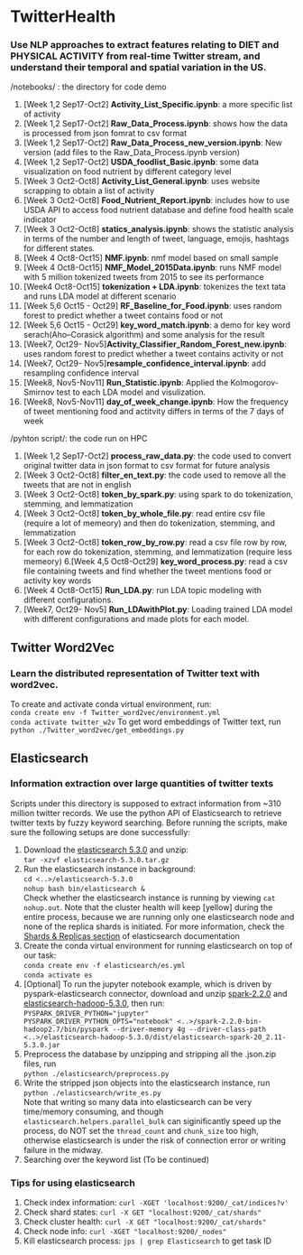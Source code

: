 # TwitterHealth
### Use NLP approaches to extract features relating to DIET and PHYSICAL ACTIVITY from real-time Twitter stream, and understand their temporal and spatial variation in the US.

/notebooks/ : the directory for code demo
1. [Week 1,2 Sep17-Oct2] __Activity_List_Specific.ipynb__: a more specific list of activity
2. [Week 1,2 Sep17-Oct2] __Raw_Data_Process.ipynb__: shows how the data is processed from json fomrat to csv format
3. [Week 1,2 Sep17-Oct2] __Raw_Data_Process_new_version.ipynb__: New version (add files to the Raw_Data_Process.ipynb version)
4. [Week 1,2 Sep17-Oct2] __USDA_foodlist_Basic.ipynb__: some data visualization on food nutrient by different category level
5. [Week 3 Oct2-Oct8] __Activity_List_General.ipynb__: uses website scrapping to obtain a list of activity
6. [Week 3 Oct2-Oct8] __Food_Nutrient_Report.ipynb__: includes how to use USDA API to access food nutrient database and define food health scale indicator
7. [Week 3 Oct2-Oct8] __statics_analysis.ipynb__: shows the statistic analysis in terms of the number and length of tweet, language, emojis, hashtags for different states.
8. [Week 4 Oct8-Oct15] __NMF.ipynb__: nmf model based on small sample
9. [Week 4 Oct8-Oct15] __NMF_Model_2015Data.ipynb__: runs NMF model with 5 million tokenized tweets from 2015 to see its performance 
10. [Week4 Oct8-Oct15] __tokenization + LDA.ipynb__: tokenizes the text tata and runs LDA model at different scenario
11. [Week 5,6 Oct15 - Oct29] __RF_Baseline_for_Food.ipynb__: uses random forest to predict whether a tweet contains food or not
12. [Week 5,6 Oct15 - Oct29] __key_word_match.ipynb__: a demo for key word serach(Aho–Corasick algorithm) and some analysis for the result
13. [Week7, Oct29- Nov5]__Activity_Classifier_Random_Forest_new.ipynb__: uses random forest to predict whether a tweet contains activity or not
14. [Week7, Oct29- Nov5]__resample_confidence_interval.ipynb__: add resampling confidence interval
15. [Week8, Nov5-Nov11] __Run_Statistic.ipynb__: Applied the Kolmogorov-Smirnov test to each LDA model and visulization.
16. [Week8, Nov5-Nov11] __day_of_week_change.ipynb__: How the frequency of tweet mentioning food and actitvity differs in terms of the 7 days of week

/pyhton script/: the code run on HPC
1. [Week 1,2 Sep17-Oct2] __process_raw_data.py__: the code used to convert original twitter data in json format to csv format for future analysis
2. [Week 3 Oct2-Oct8] __filter_en_text.py__: the code used to remove all the tweets that are not in english
3. [Week 3 Oct2-Oct8] __token_by_spark.py__: using spark to do tokenization, stemming, and lemmatization
4. [Week 3 Oct2-Oct8] __token_by_whole_file.py__: read entire csv file (require a lot of memeory) and then do tokenization, stemming, and lemmatization
5. [Week 3 Oct2-Oct8] __token_row_by_row.py__: read a csv file row by row, for each row do tokenization, stemming, and lemmatization (require less memeory)
6.[Week 4,5 Oct8-Oct29] __key_word_process.py__: read a csv file containing tweets and find whether the tweet mentions food or activity key words
7. [Week 4 Oct8-Oct15] __Run_LDA.py__: run LDA topic modeling with different configurations.
8. [Week7, Oct29- Nov5] __Run_LDAwithPlot.py__: Loading trained LDA model with different configurations and made plots for each model.

## Twitter Word2Vec
### Learn the distributed representation of Twitter text with word2vec.
To create and activate conda virtual environment, run: <br>
`conda create env -f Twitter_word2vec/environment.yml` <br>
`conda activate twitter_w2v`
To get word embeddings of Twitter text, run <br>
`python ./Twitter_word2vec/get_embeddings.py`<br>

## Elasticsearch
### Information extraction over large quantities of twitter texts
Scripts under this directory is supposed to extract information from ~310 million twitter records. We use the python API of Elasticsearch to retrieve twitter texts by fuzzy keyword searching. Before running the scripts, make sure the following setups are done successfully: <br>
1. Download the [elasticsearch 5.3.0](https://www.elastic.co/downloads/past-releases/elasticsearch-5-3-0) and unzip: <br>
`tar -xzvf elasticsearch-5.3.0.tar.gz` <br>
2. Run the elasticsearch instance in background: <br>
`cd <..>/elasticsearch-5.3.0` <br>
`nohup bash bin/elasticsearch &` <br>
Check whether the elasticsearch instance is running by viewing `cat nohup.out`. Note that the cluster health will keep [yellow] during the entire process, because we are running only one elasticsearch node and none of the replica shards is initiated. For more information, check the [Shards & Replicas section](https://www.elastic.co/guide/en/elasticsearch/reference/6.2/_basic_concepts.html) of elasticsearch documentation <br>
3. Create the conda virtual environment for running elasticsearch on top of our task: <br>
`conda create env -f elasticsearch/es.yml`<br>
`conda activate es`
4. [Optional] To run the jupyter notebook example, which is driven by pyspark-elasticsearch connector, download and unzip [spark-2.2.0](https://spark.apache.org/releases/spark-release-2-2-0.html) and [elasticsearch-hadoop-5.3.0](https://www.elastic.co/downloads/past-releases/elasticsearch-apache-hadoop-5-3-0), then run: <br>
`PYSPARK_DRIVER_PYTHON="jupyter" PYSPARK_DRIVER_PYTHON_OPTS="notebook" <..>/spark-2.2.0-bin-hadoop2.7/bin/pyspark --driver-memory 4g --driver-class-path <..>/elasticsearch-hadoop-5.3.0/dist/elasticsearch-spark-20_2.11-5.3.0.jar`
5. Preprocess the database by unzipping and stripping all the .json.zip files, run <br>
`python ./elasticsearch/preprocess.py`<br>
6. Write the stripped json objects into the elasticsearch instance, run <br>
`python ./elasticsearch/write_es.py`<br>
Note that writing so many data into elasticsearch can be very time/memory consuming, and though `elasticsearch.helpers.parallel_bulk` can siginificantly speed up the process, do NOT set the `thread_count` and `chunk_size` too high, otherwise elasticsearch is under the risk of connection error or writing failure in the midway. 
7. Searching over the keyword list (To be continued)

### Tips for using elasticsearch
1. Check index information: `curl -XGET 'localhost:9200/_cat/indices?v'`
2. Check shard states: `curl -X GET "localhost:9200/_cat/shards"`
3. Check cluster health: `curl -X GET "localhost:9200/_cat/shards"`
4. Check node info: `curl -XGET "localhost:9200/_nodes"`
5. Kill elasticsearch process: `jps | grep Elasticsearch` to get task ID
